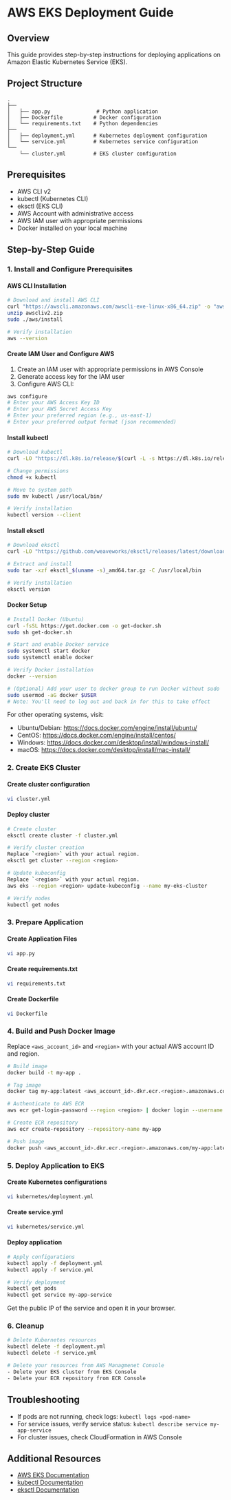 # AWS EKS Deployment Guide

## Overview
This guide provides step-by-step instructions for deploying applications on Amazon Elastic Kubernetes Service (EKS).

## Project Structure
```
.
├── 
│   ├── app.py               # Python application
│   ├── Dockerfile          # Docker configuration
│   └── requirements.txt    # Python dependencies
├── 
│   ├── deployment.yml      # Kubernetes deployment configuration
│   └── service.yml         # Kubernetes service configuration
└── 
    └── cluster.yml         # EKS cluster configuration
```

## Prerequisites
- AWS CLI v2
- kubectl (Kubernetes CLI)
- eksctl (EKS CLI)
- AWS Account with administrative access
- AWS IAM user with appropriate permissions
- Docker installed on your local machine

## Step-by-Step Guide

### 1. Install and Configure Prerequisites

#### AWS CLI Installation
```bash
# Download and install AWS CLI
curl "https://awscli.amazonaws.com/awscli-exe-linux-x86_64.zip" -o "awscliv2.zip"
unzip awscliv2.zip
sudo ./aws/install

# Verify installation
aws --version
```

#### Create IAM User and Configure AWS
1. Create an IAM user with appropriate permissions in AWS Console
2. Generate access key for the IAM user
3. Configure AWS CLI:
```bash
aws configure
# Enter your AWS Access Key ID
# Enter your AWS Secret Access Key
# Enter your preferred region (e.g., us-east-1)
# Enter your preferred output format (json recommended)
```

#### Install kubectl
```bash
# Download kubectl
curl -LO "https://dl.k8s.io/release/$(curl -L -s https://dl.k8s.io/release/stable.txt)/bin/linux/amd64/kubectl"

# Change permissions
chmod +x kubectl

# Move to system path
sudo mv kubectl /usr/local/bin/

# Verify installation
kubectl version --client
```

#### Install eksctl
```bash
# Download eksctl
curl -LO "https://github.com/weaveworks/eksctl/releases/latest/download/eksctl_$(uname -s)_amd64.tar.gz"

# Extract and install
sudo tar -xzf eksctl_$(uname -s)_amd64.tar.gz -C /usr/local/bin

# Verify installation
eksctl version
```

#### Docker Setup
```bash
# Install Docker (Ubuntu)
curl -fsSL https://get.docker.com -o get-docker.sh
sudo sh get-docker.sh

# Start and enable Docker service
sudo systemctl start docker
sudo systemctl enable docker

# Verify Docker installation
docker --version

# (Optional) Add your user to docker group to run Docker without sudo
sudo usermod -aG docker $USER
# Note: You'll need to log out and back in for this to take effect
```

For other operating systems, visit:
- Ubuntu/Debian: https://docs.docker.com/engine/install/ubuntu/
- CentOS: https://docs.docker.com/engine/install/centos/
- Windows: https://docs.docker.com/desktop/install/windows-install/
- macOS: https://docs.docker.com/desktop/install/mac-install/

### 2. Create EKS Cluster

#### Create cluster configuration
```bash
vi cluster.yml
```

#### Deploy cluster
```bash
# Create cluster
eksctl create cluster -f cluster.yml

# Verify cluster creation
Replace `<region>` with your actual region.
eksctl get cluster --region <region>

# Update kubeconfig
Replace `<region>` with your actual region.
aws eks --region <region> update-kubeconfig --name my-eks-cluster

# Verify nodes
kubectl get nodes
```

### 3. Prepare Application

#### Create Application Files

```bash
vi app.py
```
#### Create requirements.txt
```bash
vi requirements.txt
```


#### Create Dockerfile
```bash
vi Dockerfile
```

### 4. Build and Push Docker Image
Replace `<aws_account_id>` and `<region>` with your actual AWS account ID and region.

```bash
# Build image
docker build -t my-app .

# Tag image
docker tag my-app:latest <aws_account_id>.dkr.ecr.<region>.amazonaws.com/my-app:latest

# Authenticate to AWS ECR
aws ecr get-login-password --region <region> | docker login --username AWS --password-stdin <aws_account_id>.dkr.ecr.<region>.amazonaws.com

# Create ECR repository
aws ecr create-repository --repository-name my-app

# Push image
docker push <aws_account_id>.dkr.ecr.<region>.amazonaws.com/my-app:latest
```

### 5. Deploy Application to EKS

#### Create Kubernetes configurations
```bash
vi kubernetes/deployment.yml
```

#### Create service.yml
```bash
vi kubernetes/service.yml
```


#### Deploy application
```bash
# Apply configurations
kubectl apply -f deployment.yml
kubectl apply -f service.yml

# Verify deployment
kubectl get pods
kubectl get service my-app-service
```
Get the public IP of the service and open it in your browser.
### 6. Cleanup

```bash
# Delete Kubernetes resources
kubectl delete -f deployment.yml
kubectl delete -f service.yml

# Delete your resources from AWS Managmenet Console
- Delete your EKS cluster from EKS Console
- Delete your ECR repository from ECR Console
```

## Troubleshooting
- If pods are not running, check logs: `kubectl logs <pod-name>`
- For service issues, verify service status: `kubectl describe service my-app-service`
- For cluster issues, check CloudFormation in AWS Console

## Additional Resources
- [AWS EKS Documentation](https://docs.aws.amazon.com/eks/)
- [kubectl Documentation](https://kubernetes.io/docs/reference/kubectl/)
- [eksctl Documentation](https://eksctl.io/)

    
        
